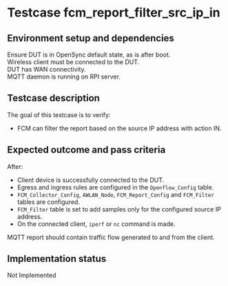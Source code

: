 # Testcase fcm_report_filter_src_ip_in

## Environment setup and dependencies

Ensure DUT is in OpenSync default state, as is after boot.\
Wireless client must be connected to the DUT.\
DUT has WAN connectivity.\
MQTT daemon is running on RPI server.

## Testcase description

The goal of this testcase is to verify:

- FCM can filter the report based on the source IP address with action IN.

## Expected outcome and pass criteria

After:

- Client device is successfully connected to the DUT.
- Egress and ingress rules are configured in the `Openflow_Config` table.
- `FCM_Collector_Config`, `AWLAN_Node`, `FCM_Report_Config` and `FCM_Filter`
  tables are configured.
- `FCM_Filter` table is set to add samples only for the configured source IP
  address.
- On the connected client, `iperf` or `nc` command is made.

MQTT report should contain traffic flow generated to and from the client.

## Implementation status

Not Implemented
